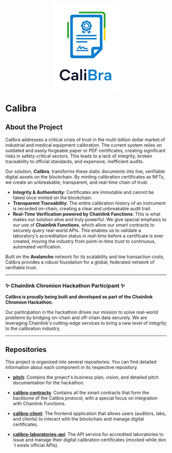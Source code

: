 <p align="center">
  <img src="logo_calibra.png" alt="Calibra Logo" width="200"/>
</p>

# Calibra

## About the Project

Calibra addresses a critical crisis of trust in the multi-billion dollar market of industrial and medical equipment calibration. The current system relies on outdated and easily forgeable paper or PDF certificates, creating significant risks in safety-critical sectors. This leads to a lack of integrity, broken traceability to official standards, and expensive, inefficient audits.

Our solution, **Calibra**, transforms these static documents into live, verifiable digital assets on the blockchain. By minting calibration certificates as NFTs, we create an unbreakable, transparent, and real-time chain of trust.

-   **Integrity & Authenticity**: Certificates are immutable and cannot be faked once minted on the blockchain.
-   **Transparent Traceability**: The entire calibration history of an instrument is recorded on-chain, creating a clear and unbreakable audit trail.
-   **Real-Time Verification powered by Chainlink Functions**: This is what makes our solution alive and truly powerful. We give special emphasis to our use of **Chainlink Functions**, which allow our smart contracts to securely query real-world APIs. This enables us to validate a laboratory's accreditation status *in real-time* before a certificate is ever created, moving the industry from point-in-time trust to continuous, automated verification.

Built on the **Avalanche** network for its scalability and low transaction costs, Calibra provides a robust foundation for a global, federated network of verifiable trust.

---

### ✨ Chainlink Chromion Hackathon Participant ✨

**Calibra is proudly being built and developed as part of the Chainlink Chromion Hackathon.**

Our participation in the hackathon drives our mission to solve real-world problems by bridging on-chain and off-chain data securely. We are leveraging Chainlink's cutting-edge services to bring a new level of integrity to the calibration industry.

---

## Repositories

This project is organized into several repositories. You can find detailed information about each component in its respective repository.

* **[pitch](https://github.com/calibrachain/pitch)**: Contains the project's business plan, vision, and detailed pitch documentation for the hackathon.

* **[calibra-contracts](https://github.com/calibrachain/calibra-contracts)**: Contains all the smart contracts that form the backbone of the Calibra protocol, with a special focus on integration with Chainlink Functions.

* **[calibra-client](https://github.com/calibrachain/calibra-client)**: The frontend application that allows users (auditors, labs, and clients) to interact with the blockchain and manage digital certificates.
  
* **[calibra-laboratories-api](https://github.com/calibrachain/calibra-laboratories-api)**: The API service for accredited laboratories to issue and manage their digital calibration certificates (mocked while don´t exists official APIs).

